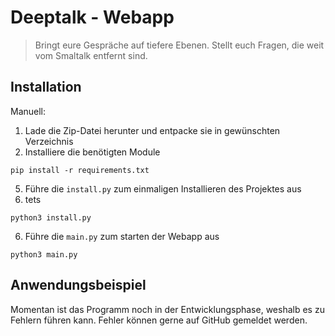 # Deeptalk - Webapp
> Bringt eure Gespräche auf tiefere Ebenen. Stellt euch Fragen, die weit vom Smaltalk entfernt sind.

## Installation
Manuell: 
1. Lade die Zip-Datei herunter und entpacke sie in gewünschten Verzeichnis
2. Installiere die benötigten Module
```
pip install -r requirements.txt
```
5. Führe die `install.py` zum einmaligen Installieren des Projektes aus
6. tets
```
python3 install.py
```
6. Führe die `main.py` zum starten der Webapp aus
```
python3 main.py
```
## Anwendungsbeispiel

Momentan ist das Programm noch in der Entwicklungsphase, weshalb es zu Fehlern führen kann.
Fehler können gerne auf GitHub gemeldet werden.

<!--
## Version Verlauf

* 0.2.1
    * CHANGE: Update docs (module code remains unchanged)
* 0.2.0
    * CHANGE: Remove `setDefaultXYZ()`
    * ADD: Add `init()`
* 0.1.1
    * FIX: Crash when calling `baz()` (Thanks @GenerousContributorName!)
* 0.1.0
    * The first proper release
    * CHANGE: Rename `foo()` to `bar()`
* 0.0.1
    * Work in progress

## Weitere Daten

12tom12 – [](https://twitter.com/) – YourEmail@example.com

Distributed under the XYZ license. See ``LICENSE`` for more information.

[https://github.com/12tom12](https://github.com/12tom12/)

## Contributing

1. Fork it (<https://github.com/12tom12/whatsapp-bot/fork>)
2. Create your feature branch (`git checkout -b feature/fooBar`)
3. Commit your changes (`git commit -am 'Add some fooBar'`)
4. Push to the branch (`git push origin feature/fooBar`)
5. Create a new Pull Request

[npm-image]: https://img.shields.io/npm/v/datadog-metrics.svg?style=flat-square
[npm-url]: https://npmjs.org/package/datadog-metrics
[npm-downloads]: https://img.shields.io/npm/dm/datadog-metrics.svg?style=flat-square
[travis-image]: https://img.shields.io/travis/dbader/node-datadog-metrics/master.svg?style=flat-square
[travis-url]: https://travis-ci.org/dbader/node-datadog-metrics
[wiki]: https://github.com/yourname/yourproject/wiki
-->
